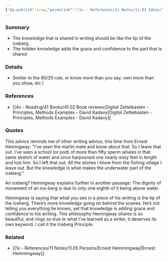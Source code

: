 ```yaml
---
{"dg-publish":true,"permalink":"/1x - References/11 Notes/11.03 Ideas/The iceberg principle - dont share everything you know/","title":"The iceberg principle - dont share everything you know","noteIcon":"","created":"2024-02-15T09:46:05.164+03:00","updated":"2024-02-15T09:49:54.514+03:00"}
---
```



### Summary
- The knowledge that is shared in writing should be like the tip of the iceberg.
- The hidden knowledge adds the grace and confidence to the part that is shared

### Details
- Similar to the 80/20 rule, or know more than you say, own more than you show, etc.l

### References
- [[4x - Reading/41 Books/41.02 Book reviews/Digital Zettelkasten - Principles, Methods Examples - David Kadavy\|Digital Zettelkasten - Principles, Methods Examples - David Kadavy]]

### Quotes
This advice reminds me of other writing advice, this time from Ernest Hemingway:
"I’ve seen the marlin mate and know about that. So I leave that out. I’ve seen a school (or pod) of more than fifty sperm whales in that same stretch of water and once harpooned one nearly sixty feet in length and lost him. So I left that out. All the stories I know from the fishing village I leave out. But the knowledge is what makes the underwater part of the iceberg."

An iceberg? Hemingway explains further in another passage: The dignity of movement of an ice-berg is due to only one eighth of it being above water.

Hemingway is saying that what you see in a piece of his writing is the tip of the iceberg. There’s more knowledge going on behind the scenes. He’s not telling you everything he knows, yet that knowledge is adding grace and confidence to his writing. This philosophy Hemingway shares is so beautiful, and rings so true to what I’ve learned as a writer, it deserves its own keyword. I call it the Iceberg Principle.

### Related
- [[1x - References/11 Notes/11.05 Persons/Ernest Hemmingway\|Ernest Hemmingway]]